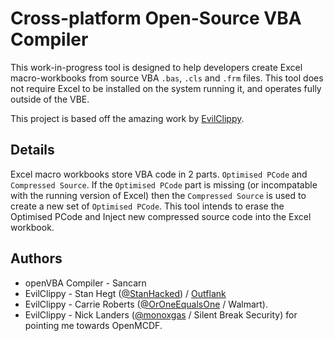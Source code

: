
# Cross-platform Open-Source VBA Compiler

This work-in-progress tool is designed to help developers create Excel macro-workbooks from source VBA `.bas`, `.cls` and `.frm` files. This tool does not require Excel to be installed on the system running it, and operates fully outside of the VBE.

This project is based off the amazing work by [EvilClippy](https://github.com/outflanknl/EvilClippy).

## Details

Excel macro workbooks store VBA code in 2 parts. `Optimised PCode` and `Compressed Source`. If the `Optimised PCode` part is missing (or incompatable with the running version of Excel) then the `Compressed Source` is used to create a new set of `Optimised PCode`. This tool intends to erase the Optimised PCode and Inject new compressed source code into the Excel workbook.


## Authors

* openVBA Compiler - Sancarn 
* EvilClippy - Stan Hegt ([@StanHacked](https://twitter.com/StanHacked)) / [Outflank](https://www.outflank.nl)
* EvilClippy - Carrie Roberts ([@OrOneEqualsOne](https://twitter.com/OrOneEqualsOne) / Walmart).
* EvilClippy - Nick Landers ([@monoxgas](https://twitter.com/monoxgas) / Silent Break Security) for pointing me towards OpenMCDF.